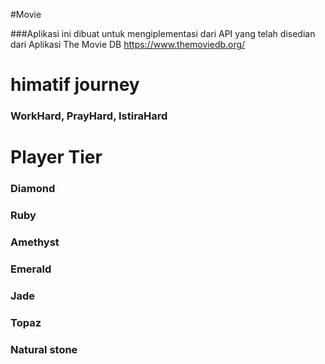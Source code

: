 #Movie

###Aplikasi ini dibuat untuk mengiplementasi dari API yang telah disedian dari Aplikasi The Movie DB https://www.themoviedb.org/

# himatif journey
### WorkHard, PrayHard, IstiraHard

# Player Tier

### Diamond

### Ruby

### Amethyst

### Emerald

### Jade

### Topaz

### Natural stone
